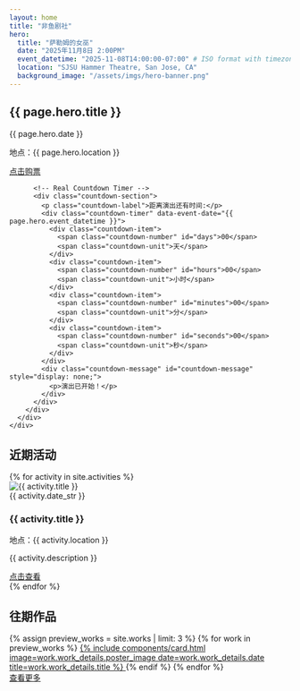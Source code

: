 ```yaml
---
layout: home
title: "非鱼剧社"
hero:
  title: "萨勒姆的女巫"
  date: "2025年11月8日 2:00PM"
  event_datetime: "2025-11-08T14:00:00-07:00" # ISO format with timezone
  location: "SJSU Hammer Theatre, San Jose, CA"
  background_image: "/assets/imgs/hero-banner.png"
---
```


<!-- Hero Banner Section -->
<!-- Hero Banner Section -->
<section class="hero-section">
  <div class="hero-background" style="background-image: url('{{ page.hero.background_image }}');">
    <div class="hero-overlay">
      <div class="hero-content">
        <div class="hero-text">
          <h1 class="hero-title">{{ page.hero.title }}</h1>
          <div class="hero-meta">
            <p class="hero-date">{{ page.hero.date }}</p>
            <p class="hero-location">地点：{{ page.hero.location }}</p>
          </div>
          <a href="/tickets" class="hero-cta-button">点击购票</a>
          
          <!-- Real Countdown Timer -->
          <div class="countdown-section">
            <p class="countdown-label">距离演出还有时间:</p>
            <div class="countdown-timer" data-event-date="{{ page.hero.event_datetime }}">
              <div class="countdown-item">
                <span class="countdown-number" id="days">00</span>
                <span class="countdown-unit">天</span>
              </div>
              <div class="countdown-item">
                <span class="countdown-number" id="hours">00</span>
                <span class="countdown-unit">小时</span>
              </div>
              <div class="countdown-item">
                <span class="countdown-number" id="minutes">00</span>
                <span class="countdown-unit">分</span>
              </div>
              <div class="countdown-item">
                <span class="countdown-number" id="seconds">00</span>
                <span class="countdown-unit">秒</span>
              </div>
            </div>
            <div class="countdown-message" id="countdown-message" style="display: none;">
              <p>演出已开始！</p>
            </div>
          </div>
        </div>
      </div>
    </div>
  </div>
</section>

<!-- Recent Activities Section -->
<section class="recent-activities-section">
  <div class="container">
    <h2 class="section-title">近期活动</h2>
    <div class="activities-list">
      {% for activity in site.activities %}
        <article class="activity-item">
          <div class="activity-image">
            <img src="{{ activity.image }}" alt="{{ activity.title }}">
          </div>
          <div class="activity-content">
            <div class="activity-date">{{ activity.date_str }}</div>
            <h3 class="activity-title">{{ activity.title }}</h3>
            <p class="activity-location">地点：{{ activity.location }}</p>
            <p class="activity-description">{{ activity.description }}</p>
            <a href="{{ activity.link }}" class="activity-cta">点击查看</a>
          </div>
        </article>
      {% endfor %}
    </div>
  </div>
</section>

<!-- Previous Works Preview Section -->
<section class="prev-works-preview-section">
  <div class="container">
    <h2 class="section-title">往期作品</h2>
    <div class="preview-works-grid">
      {% assign preview_works = site.works | limit: 3 %}
      {% for work in preview_works %}
        <!-- {% if work.work_details %} -->
          <a href="{{ work.url | relative_url }}" class="work-link">
            {% include components/card.html 
               image=work.work_details.poster_image 
               date=work.work_details.date 
               title=work.work_details.title 
            %}
          </a>
        {% endif %}
      {% endfor %}
    </div>
    <div class="view-more-section">
      <a href="{{ '/prev-work' | relative_url }}" class="view-more-button">查看更多</a>
    </div>
  </div>
</section>
